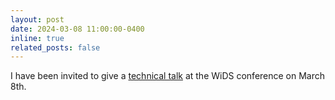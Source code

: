 ```yaml
---
layout: post
date: 2024-03-08 11:00:00-0400
inline: true
related_posts: false
---
```


I have been invited to give a <a href="https://www.widsworldwide.org/get-inspired/video/how-can-computer-vision-guide-the-understanding-of-parent-child-interactions-laura-bravo-sanchez/">technical talk</a> at the WiDS conference on March 8th.
